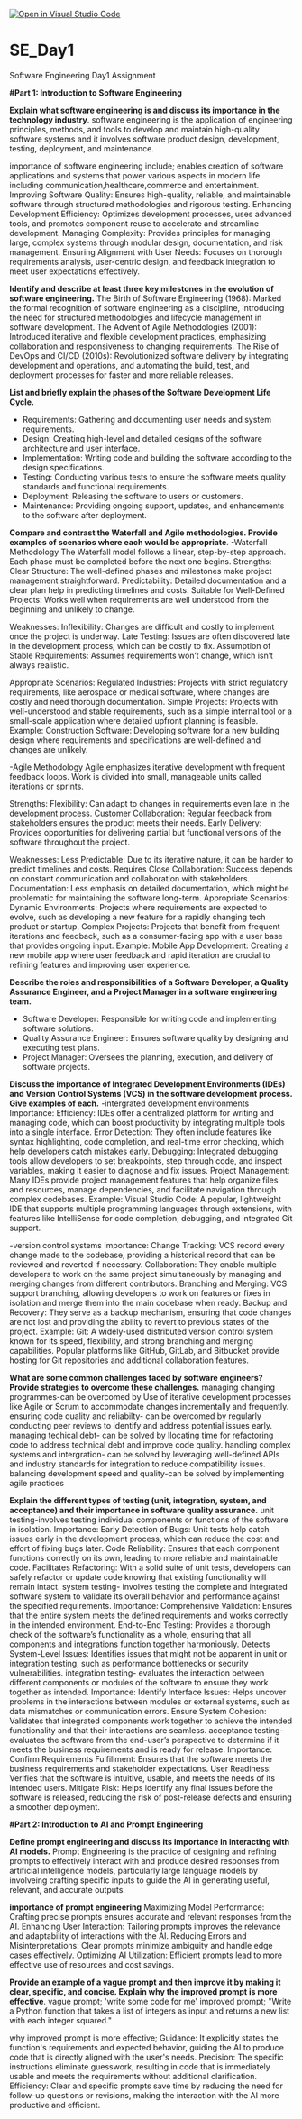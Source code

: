[![Open in Visual Studio Code](https://classroom.github.com/assets/open-in-vscode-2e0aaae1b6195c2367325f4f02e2d04e9abb55f0b24a779b69b11b9e10269abc.svg)](https://classroom.github.com/online_ide?assignment_repo_id=15568134&assignment_repo_type=AssignmentRepo)
# SE_Day1
Software Engineering Day1 Assignment

**#Part 1: Introduction to Software Engineering**

**Explain what software engineering is and discuss its importance in the technology industry**.
software engineering is the application of engineering principles, methods, and tools to develop and maintain high-quality software systems and it involves software product design, development, testing, deployment, and maintenance.

importance of software engineering include;
enables creation of software applications and systems that power various aspects in modern life including communication,healthcare,commerce and entertainment.
Improving Software Quality: Ensures high-quality, reliable, and maintainable software through structured methodologies and rigorous testing.
Enhancing Development Efficiency: Optimizes development processes, uses advanced tools, and promotes component reuse to accelerate and streamline development.
Managing Complexity: Provides principles for managing large, complex systems through modular design, documentation, and risk management.
Ensuring Alignment with User Needs: Focuses on thorough requirements analysis, user-centric design, and feedback integration to meet user expectations effectively.

**Identify and describe at least three key milestones in the evolution of software engineering.**
The Birth of Software Engineering (1968): Marked the formal recognition of software engineering as a discipline, introducing the need for structured methodologies and lifecycle management in software development.
The Advent of Agile Methodologies (2001): Introduced iterative and flexible development practices, emphasizing collaboration and responsiveness to changing requirements.
The Rise of DevOps and CI/CD (2010s): Revolutionized software delivery by integrating development and operations, and automating the build, test, and deployment processes for faster and more reliable releases.

**List and briefly explain the phases of the Software Development Life Cycle.**
  - Requirements: Gathering and documenting user needs and system requirements.
  - Design: Creating high-level and detailed designs of the software architecture and user interface.
  - Implementation: Writing code and building the software according to the design specifications.
  - Testing: Conducting various tests to ensure the software meets quality standards and functional requirements.
  - Deployment: Releasing the software to users or customers.
  - Maintenance: Providing ongoing support, updates, and enhancements to the software after deployment.
    
**Compare and contrast the Waterfall and Agile methodologies. Provide examples of scenarios where each would be appropriate**.
-Waterfall Methodology
 The Waterfall model follows a linear, step-by-step approach. Each phase must be completed before the next one begins.
Strengths:
Clear Structure: The well-defined phases and milestones make project management straightforward.
Predictability: Detailed documentation and a clear plan help in predicting timelines and costs.
Suitable for Well-Defined Projects: Works well when requirements are well understood from the beginning and unlikely to change.

Weaknesses:
Inflexibility: Changes are difficult and costly to implement once the project is underway.
Late Testing: Issues are often discovered late in the development process, which can be costly to fix.
Assumption of Stable Requirements: Assumes requirements won’t change, which isn’t always realistic.

Appropriate Scenarios:
Regulated Industries: Projects with strict regulatory requirements, like aerospace or medical software, where changes are costly and need thorough documentation.
Simple Projects: Projects with well-understood and stable requirements, such as a simple internal tool or a small-scale application where detailed upfront planning is feasible.
Example:
Construction Software: Developing software for a new building design where requirements and specifications are well-defined and changes are unlikely.

-Agile Methodology
 Agile emphasizes iterative development with frequent feedback loops. Work is divided into small, manageable units called iterations or sprints.

Strengths:
Flexibility: Can adapt to changes in requirements even late in the development process.
Customer Collaboration: Regular feedback from stakeholders ensures the product meets their needs.
Early Delivery: Provides opportunities for delivering partial but functional versions of the software throughout the project.

Weaknesses:
Less Predictable: Due to its iterative nature, it can be harder to predict timelines and costs.
Requires Close Collaboration: Success depends on constant communication and collaboration with stakeholders.
Documentation: Less emphasis on detailed documentation, which might be problematic for maintaining the software long-term.
Appropriate Scenarios:
Dynamic Environments: Projects where requirements are expected to evolve, such as developing a new feature for a rapidly changing tech product or startup.
Complex Projects: Projects that benefit from frequent iterations and feedback, such as a consumer-facing app with a user base that provides ongoing input.
Example:
Mobile App Development: Creating a new mobile app where user feedback and rapid iteration are crucial to refining features and improving user experience.

**Describe the roles and responsibilities of a Software Developer, a Quality Assurance Engineer, and a Project Manager in a software engineering team.**
  - Software Developer: Responsible for writing code and implementing software solutions.
  - Quality Assurance Engineer: Ensures software quality by designing and executing test plans.
  - Project Manager: Oversees the planning, execution, and delivery of software projects.
    
**Discuss the importance of Integrated Development Environments (IDEs) and Version Control Systems (VCS) in the software development process. Give examples of each.**
-intergrated development environments
Importance:
Efficiency: IDEs offer a centralized platform for writing and managing code, which can boost productivity by integrating multiple tools into a single interface.
Error Detection: They often include features like syntax highlighting, code completion, and real-time error checking, which help developers catch mistakes early.
Debugging: Integrated debugging tools allow developers to set breakpoints, step through code, and inspect variables, making it easier to diagnose and fix issues.
Project Management: Many IDEs provide project management features that help organize files and resources, manage dependencies, and facilitate navigation through complex codebases.
Example:
Visual Studio Code: A popular, lightweight IDE that supports multiple programming languages through extensions, with features like IntelliSense for code completion, debugging, and integrated Git support.

-version control systems
Importance:
Change Tracking: VCS record every change made to the codebase, providing a historical record that can be reviewed and reverted if necessary.
Collaboration: They enable multiple developers to work on the same project simultaneously by managing and merging changes from different contributors.
Branching and Merging: VCS support branching, allowing developers to work on features or fixes in isolation and merge them into the main codebase when ready.
Backup and Recovery: They serve as a backup mechanism, ensuring that code changes are not lost and providing the ability to revert to previous states of the project.
Example:
Git: A widely-used distributed version control system known for its speed, flexibility, and strong branching and merging capabilities. Popular platforms like GitHub, GitLab, and Bitbucket provide hosting for Git repositories and additional collaboration features.

**What are some common challenges faced by software engineers? Provide strategies to overcome these challenges.**
managing changing programmes-can be overcomed by Use of iterative development processes like Agile or Scrum to accommodate changes incrementally and frequently.
ensuring code quality and reliabilty- can be overcomed by regularly conducting peer reviews to identify and address potential issues early.
managing techical debt- can be solved by llocating time for refactoring code to address technical debt and improve code quality.
handling complex systems and intergration- can be solved by leveraging well-defined APIs and industry standards for integration to reduce compatibility issues.
balancing development speed and quality-can be solved by implementing agile practices

**Explain the different types of testing (unit, integration, system, and acceptance) and their importance in software quality assurance.**
unit testing-involves testing individual components or functions of the software in isolation.
Importance:
Early Detection of Bugs: Unit tests help catch issues early in the development process, which can reduce the cost and effort of fixing bugs later.
Code Reliability: Ensures that each component functions correctly on its own, leading to more reliable and maintainable code.
Facilitates Refactoring: With a solid suite of unit tests, developers can safely refactor or update code knowing that existing functionality will remain intact.
system testing- involves testing the complete and integrated software system to validate its overall behavior and performance against the specified requirements.
Importance:
Comprehensive Validation: Ensures that the entire system meets the defined requirements and works correctly in the intended environment.
End-to-End Testing: Provides a thorough check of the software’s functionality as a whole, ensuring that all components and integrations function together harmoniously.
Detects System-Level Issues: Identifies issues that might not be apparent in unit or integration testing, such as performance bottlenecks or security vulnerabilities.
integration testing- evaluates the interaction between different components or modules of the software to ensure they work together as intended.
Importance:
Identify Interface Issues: Helps uncover problems in the interactions between modules or external systems, such as data mismatches or communication errors.
Ensure System Cohesion: Validates that integrated components work together to achieve the intended functionality and that their interactions are seamless.
acceptance testing-evaluates the software from the end-user’s perspective to determine if it meets the business requirements and is ready for release.
Importance:
Confirm Requirements Fulfillment: Ensures that the software meets the business requirements and stakeholder expectations.
User Readiness: Verifies that the software is intuitive, usable, and meets the needs of its intended users.
Mitigate Risk: Helps identify any final issues before the software is released, reducing the risk of post-release defects and ensuring a smoother deployment.

**#Part 2: Introduction to AI and Prompt Engineering**

**Define prompt engineering and discuss its importance in interacting with AI models.**
Prompt Engineering is the practice of designing and refining prompts to effectively interact with and produce desired responses from artificial intelligence  models, particularly large language models by involveing crafting specific inputs  to guide the AI in generating useful, relevant, and accurate outputs.

**importance of prompt engineering**
Maximizing Model Performance: Crafting precise prompts ensures accurate and relevant responses from the AI.
Enhancing User Interaction: Tailoring prompts improves the relevance and adaptability of interactions with the AI.
Reducing Errors and Misinterpretations: Clear prompts minimize ambiguity and handle edge cases effectively.
Optimizing AI Utilization: Efficient prompts lead to more effective use of resources and cost savings.

**Provide an example of a vague prompt and then improve it by making it clear, specific, and concise. Explain why the improved prompt is more effective**.
vague prompt;
'write some code for me'
improved prompt;
"Write a Python function that takes a list of integers as input and returns a new list with each integer squared."

why improved prompt is more effective;
Guidance: It explicitly states the function's requirements and expected behavior, guiding the AI to produce code that is directly aligned with the user's needs.
Precision: The specific instructions eliminate guesswork, resulting in code that is immediately usable and meets the requirements without additional clarification.
Efficiency: Clear and specific prompts save time by reducing the need for follow-up questions or revisions, making the interaction with the AI more productive and efficient.
